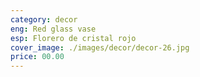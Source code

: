 ```yaml
---
category: decor
eng: Red glass vase
esp: Florero de cristal rojo
cover_image: ./images/decor/decor-26.jpg
price: 00.00
---
```

 

